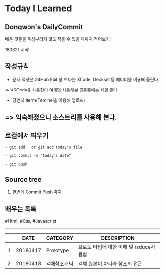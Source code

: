 # Today I Learned 
## Dongwon's DailyCommit
배운 것들을 욕심부리지 않고 적을 수 있을 때까지 적어보자!

180321 시작!


## 작성규칙


* 문서 작성은 GitHub Edit 창 보다는 XCode, Deckset 등 에디터를 이용해 올린다.

=> VSCode를 사용한다 여태껏 사용해본 것들중에는 제일 좋다.

* 당연히 Iterm(Teminel을 이용해 업로드)

=> 익숙해졌으니 소스트리를 사용해 본다.
---

## 로컬에서 띄우기

```
- git add . or git add today's file

- git commit -m "today's date"

- git push

```

## Source tree

1. 한번에 Commit Push 까지

## 배우는 목록

#Html, #Css, #Javascript

---

|  | DATE | CATEGORY | DESCRIPTION |
|---|---|---|---|
|  1|20180417|Prototype|프로토 타입에 대한 이해 및 reduce사용법|
|  2|20180418|객체참조개념|객체 원본이 아니라 참조의 접근|